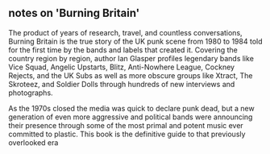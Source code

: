 ## notes on 'Burning Britain'

The product of years of research, travel, and countless conversations, Burning Britain is the true story of the UK punk scene from 1980 to 1984 told for the first time by the bands and labels that created it. Covering the country region by region, author Ian Glasper profiles legendary bands like Vice Squad, Angelic Upstarts, Blitz, Anti-Nowhere League, Cockney Rejects, and the UK Subs as well as more obscure groups like Xtract, The Skroteez, and Soldier Dolls through hundreds of new interviews and photographs.

As the 1970s closed the media was quick to declare punk dead, but a new generation of even more aggressive and political bands were announcing their presence through some of the most primal and potent music ever committed to plastic. This book is the definitive guide to that previously overlooked era
